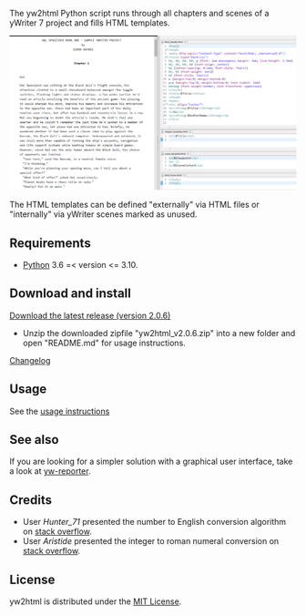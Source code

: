 The yw2html Python script runs through all chapters and scenes of a yWriter 7 project and fills HTML templates.

![Screenshot: Example](Screenshots/manuscript.png)

The HTML templates can be defined "externally" via HTML files or "internally" via yWriter scenes marked as unused.


## Requirements

- [Python](https://www.python.org/) 3.6 =< version <= 3.10.

## Download and install


[Download the latest release (version 2.0.6)](https://raw.githubusercontent.com/peter88213/yw2html/main/dist/yw2html_v2.0.6.zip)

- Unzip the downloaded zipfile "yw2html_v2.0.6.zip" into a new folder and open "README.md" for usage instructions.

[Changelog](changelog)

## Usage

See the [usage instructions](usage)

## See also

If you are looking for a simpler solution with a graphical user interface, take a look at [yw-reporter](https://peter88213.github.io/yw-reporter).

## Credits

- User *Hunter_71* presented the number to English conversion algorithm on [stack overflow](https://stackoverflow.com/a/51849443).
- User *Aristide* presented the integer to roman numeral conversion on [stack overflow](https://stackoverflow.com/a/47713392).

## License

yw2html is distributed under the [MIT
License](http://www.opensource.org/licenses/mit-license.php).
